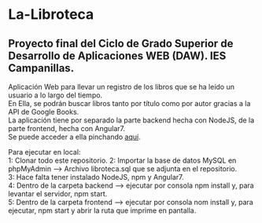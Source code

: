 # La-Libroteca
## Proyecto final del Ciclo de Grado Superior de Desarrollo de Aplicaciones WEB (DAW). IES Campanillas.

Aplicación Web para llevar un registro de los libros que se ha leído un usuario a lo largo del tiempo.  
En Ella, se podrán buscar libros tanto por título como por autor gracias a la API de Google Books.  
La aplicación tiene por separado la parte backend hecha con NodeJS, de la parte frontend, hecha con Angular7.  
Se puede acceder a ella pinchando [aquí](https://librotecafront.eu-gb.mybluemix.net/).

Para ejecutar en local:  
1: Clonar todo este repositorio.
2: Importar la base de datos MySQL en phpMyAdmin --> Archivo libroteca.sql que se adjunta en el repositorio.  
3: Hace falta tener instalado NodeJS, npm y Angular7.  
4: Dentro de la carpeta backend --> ejecutar por consola npm install y, para levantar el servidor, npm start.  
5: Dentro de la carpeta frontend --> ejecutar por consola nom install y, para ejecutar, npm start y abrir la ruta que imprime en pantalla.

